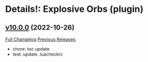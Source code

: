 # Details!: Explosive Orbs (plugin)

## [v10.0.0](https://github.com/LiangYuxuan/Details_ExplosiveOrbs/tree/v10.0.0) (2022-10-26)
[Full Changelog](https://github.com/LiangYuxuan/Details_ExplosiveOrbs/compare/v9.2.9...v10.0.0) [Previous Releases](https://github.com/LiangYuxuan/Details_ExplosiveOrbs/releases)

- chore: toc update  
- test: update .luacheckrc  
